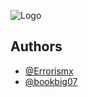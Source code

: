 
![Logo](https://cdn.errorism.cc/errorism_scripts_banner.png)


## Authors

- [@Errorismx](https://www.github.com/Errorismx)
- [@bookbig07](https://www.github.com/bookbig07)
